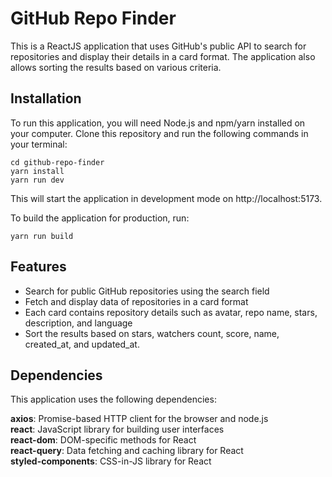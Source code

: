 # GitHub Repo Finder

This is a ReactJS application that uses GitHub's public API to search for repositories and display their details in a card format. The application also allows sorting the results based on various criteria.

## Installation
To run this application, you will need Node.js and npm/yarn installed on your computer. Clone this repository and run the following commands in your terminal:

```
cd github-repo-finder
yarn install
yarn run dev
```

This will start the application in development mode on http://localhost:5173.

To build the application for production, run:
```
yarn run build
```

## Features
- Search for public GitHub repositories using the search field
- Fetch and display data of repositories in a card format
- Each card contains repository details such as avatar, repo name, stars, description, and language
- Sort the results based on stars, watchers count, score, name, created_at, and updated_at.

## Dependencies
This application uses the following dependencies:

**axios**: Promise-based HTTP client for the browser and node.js  
**react**: JavaScript library for building user interfaces  
**react-dom**: DOM-specific methods for React  
**react-query**: Data fetching and caching library for React  
**styled-components**: CSS-in-JS library for React
